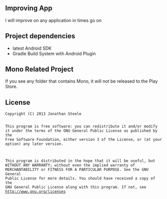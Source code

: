 <h2>Improving App</h2>
<p>I will improve on any application in times go on</p>

<h2>Project dependencies</h2>
<ul>
    <li>latest Android SDK</li>
    <li>Gradle Build System with Android Plugin</li>
</ul>

<h2>Mono Related Project</h2>
<p>If you see any folder that contains Mono, it will not be released to the Play Store.</p>

<h2>License</h2>
<pre><code>Copyright (C) 2013 Jonathan Steele

This program is free software: you can redistribute it and/or modify
it under the terms of the GNU General Public License as published by
the Free Software Foundation, either version 3 of the License, or
(at your option) any later version.
 
This program is distributed in the hope that it will be useful,
but WITHOUT ANY WARRANTY; without even the implied warranty of
MERCHANTABILITY or FITNESS FOR A PARTICULAR PURPOSE.  See the
GNU General Public License for more details.
You should have received a copy of the GNU General Public License
along with this program.  If not, see <a href="http://www.gnu.org/licenses/" target="_blank">http://www.gnu.org/licenses</a></code></pre>